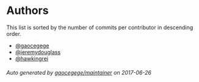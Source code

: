 # Authors

This list is sorted by the number of commits per contributor in descending order.

* [@gaocegege](https://github.com/gaocegege)
* [@jeremydouglass](https://github.com/jeremydouglass)
* [@hawkingrei](https://github.com/hawkingrei)

###### Auto generated by [gaocegege/maintainer](https://github.com/gaocegege/maintainer) on 2017-06-26
